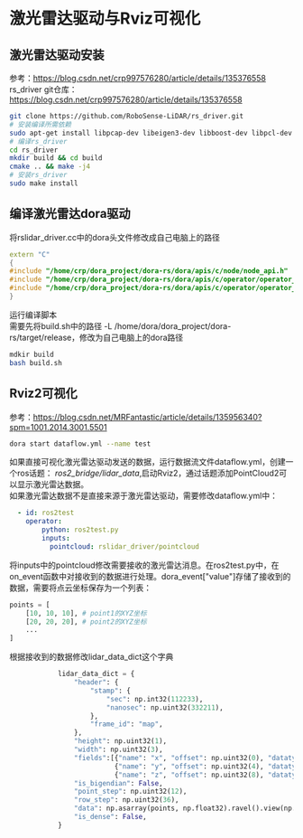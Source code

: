 # 激光雷达驱动与Rviz可视化
## 激光雷达驱动安装
参考：https://blog.csdn.net/crp997576280/article/details/135376558
rs_driver git仓库：https://blog.csdn.net/crp997576280/article/details/135376558
```bash
git clone https://github.com/RoboSense-LiDAR/rs_driver.git
# 安装编译所需依赖
sudo apt-get install libpcap-dev libeigen3-dev libboost-dev libpcl-dev
# 编译rs_driver
cd rs_driver
mkdir build && cd build
cmake .. && make -j4
# 安装rs_driver
sudo make install
```
## 编译激光雷达dora驱动
将rslidar_driver.cc中的dora头文件修改成自己电脑上的路径
```cpp
extern "C"
{
#include "/home/crp/dora_project/dora-rs/dora/apis/c/node/node_api.h"   
#include "/home/crp/dora_project/dora-rs/dora/apis/c/operator/operator_api.h"
#include "/home/crp/dora_project/dora-rs/dora/apis/c/operator/operator_types.h"
}
```
运行编译脚本</br>
需要先将build.sh中的路径 -L /home/dora/dora_project/dora-rs/target/release，修改为自己电脑上的dora路径
```bash
mdkir build
bash build.sh
```
## Rviz2可视化
参考：https://blog.csdn.net/MRFantastic/article/details/135956340?spm=1001.2014.3001.5501
```bash
dora start dataflow.yml --name test
```
如果直接可视化激光雷达驱动发送的数据，运行数据流文件dataflow.yml，创建一个ros话题： *ros2_bridge/lidar_data*,启动Rviz2，通过话题添加PointCloud2可以显示激光雷达数据。<br>
如果激光雷达数据不是直接来源于激光雷达驱动，需要修改dataflow.yml中：
```yaml
  - id: ros2test
    operator:
        python: ros2test.py
        inputs:
          pointcloud: rslidar_driver/pointcloud
```
将inputs中的pointcloud修改需要接收的激光雷达消息。在ros2test.py中，在on_event函数中对接收到的数据进行处理。dora_event["value"]存储了接收到的数据，需要将点云坐标保存为一个列表：
```python
points = [
    [10, 10, 10], # point1的XYZ坐标
    [20, 20, 20], # point2的XYZ坐标
    ...
]
```
根据接收到的数据修改lidar_data_dict这个字典
```python
            lidar_data_dict = {
                "header": {
                    "stamp": {
                        "sec": np.int32(112233),
                        "nanosec": np.uint32(332211),
                    },
                    "frame_id": "map",
                },
                "height": np.uint32(1),
                "width": np.uint32(3),
                "fields":[{"name": "x", "offset": np.uint32(0), "datatype": np.uint8(7), "count": np.uint32(1)}, 
                          {"name": "y", "offset": np.uint32(4), "datatype": np.uint8(7), "count": np.uint32(1)},
                          {"name": "z", "offset": np.uint32(8), "datatype": np.uint8(7), "count": np.uint32(1)},],
                "is_bigendian": False,
                "point_step": np.uint32(12),
                "row_step": np.uint32(36),
                "data": np.asarray(points, np.float32).ravel().view(np.uint8),
                "is_dense": False,
            }
```